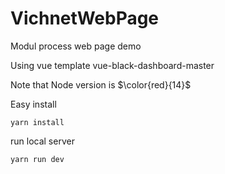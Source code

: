 # VichnetWebPage
Modul process web page demo

Using vue template vue-black-dashboard-master

Note that Node version is $\color{red}{14}$

Easy install

```
yarn install
```

run local server

```
yarn run dev
```
